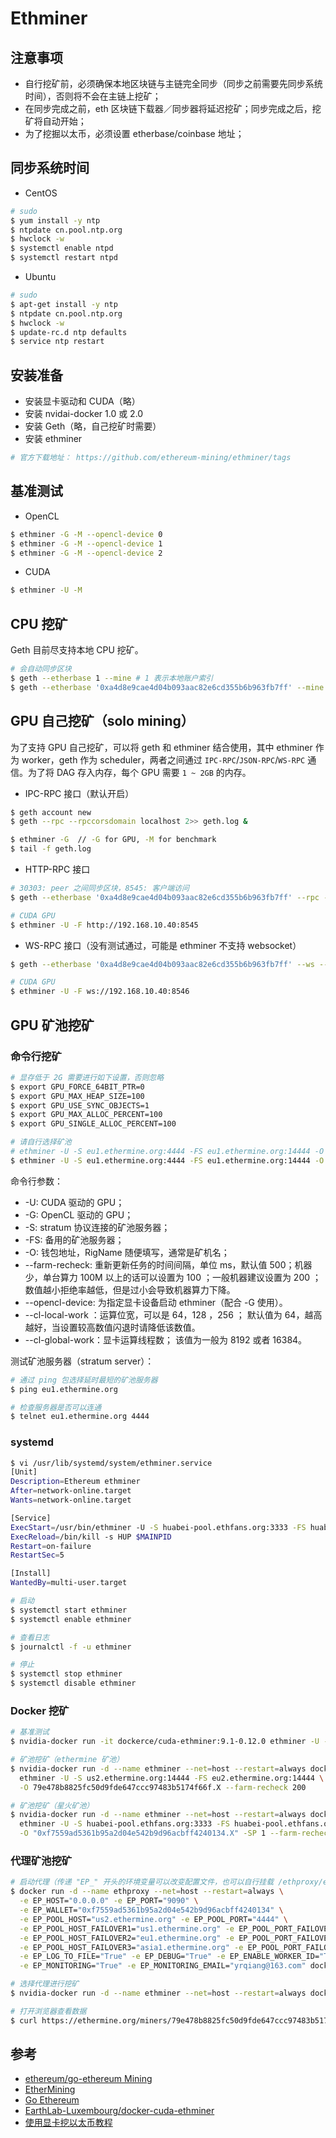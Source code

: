 # Ethminer

## 注意事项

* 自行挖矿前，必须确保本地区块链与主链完全同步（同步之前需要先同步系统时间），否则将不会在主链上挖矿；
* 在同步完成之前，eth 区块链下载器／同步器将延迟挖矿；同步完成之后，挖矿将自动开始；
* 为了挖掘以太币，必须设置 etherbase/coinbase 地址；

## 同步系统时间

* CentOS

```bash
# sudo
$ yum install -y ntp
$ ntpdate cn.pool.ntp.org
$ hwclock -w
$ systemctl enable ntpd
$ systemctl restart ntpd
```

* Ubuntu

```bash
# sudo
$ apt-get install -y ntp
$ ntpdate cn.pool.ntp.org
$ hwclock -w
$ update-rc.d ntp defaults
$ service ntp restart
```

## 安装准备

* 安装显卡驱动和 CUDA（略）
* 安装 nvidai-docker 1.0 或 2.0
* 安装 Geth（略，自己挖矿时需要）
* 安装 ethminer

```bash
# 官方下载地址： https://github.com/ethereum-mining/ethminer/tags
```

## 基准测试

* OpenCL

```bash
$ ethminer -G -M --opencl-device 0
$ ethminer -G -M --opencl-device 1
$ ethminer -G -M --opencl-device 2
```

* CUDA

```bash
$ ethminer -U -M
```

## CPU 挖矿

Geth 目前尽支持本地 CPU 挖矿。

```bash
# 会自动同步区块
$ geth --etherbase 1 --mine # 1 表示本地账户索引
$ geth --etherbase '0xa4d8e9cae4d04b093aac82e6cd355b6b963fb7ff' --mine
```

## GPU 自己挖矿（solo mining）

为了支持 GPU 自己挖矿，可以将 geth 和 ethminer 结合使用，其中 ethminer 作为 worker，geth 作为 scheduler，两者之间通过 `IPC-RPC`/`JSON-RPC`/`WS-RPC` 通信。为了将 DAG 存入内存，每个 GPU 需要 `1 ~ 2GB` 的内存。

* IPC-RPC 接口（默认开启）

```bash
$ geth account new
$ geth --rpc --rpccorsdomain localhost 2>> geth.log &

$ ethminer -G  // -G for GPU, -M for benchmark
$ tail -f geth.log
```

* HTTP-RPC 接口

```bash
# 30303: peer 之间同步区块，8545: 客户端访问
$ geth --etherbase '0xa4d8e9cae4d04b093aac82e6cd355b6b963fb7ff' --rpc --rpcaddr 0.0.0.0 --rpcport 8545 --rpccorsdomain localhost

# CUDA GPU
$ ethminer -U -F http://192.168.10.40:8545
```

* WS-RPC 接口（没有测试通过，可能是 ethminer 不支持 websocket）

```bash
$ geth --etherbase '0xa4d8e9cae4d04b093aac82e6cd355b6b963fb7ff' --ws --wsaddr 0.0.0.0 --wsport 8546 --wsorigins "*"

# CUDA GPU
$ ethminer -U -F ws://192.168.10.40:8546
```

## GPU 矿池挖矿

### 命令行挖矿

```bash
# 显存低于 2G 需要进行如下设置，否则忽略
$ export GPU_FORCE_64BIT_PTR=0
$ export GPU_MAX_HEAP_SIZE=100
$ export GPU_USE_SYNC_OBJECTS=1
$ export GPU_MAX_ALLOC_PERCENT=100
$ export GPU_SINGLE_ALLOC_PERCENT=100

# 请自行选择矿池
# ethminer -U -S eu1.ethermine.org:4444 -FS eu1.ethermine.org:14444 -O <Your_Ethereum_Address>.<RigName> --farm-recheck 200
$ ethminer -U -S eu1.ethermine.org:4444 -FS eu1.ethermine.org:14444 -O 79e478b8825fc50d9fde647ccc97483b5174f66f.X --farm-recheck 200
```

命令行参数：

  * -U: CUDA 驱动的 GPU；
  * -G: OpenCL 驱动的 GPU；
  * -S: stratum 协议连接的矿池服务器；
  * -FS: 备用的矿池服务器；
  * -O: 钱包地址，RigName 随便填写，通常是矿机名；
  * --farm-recheck: 重新更新任务的时间间隔，单位 ms，默认值 500；机器少，单台算力 100M 以上的话可以设置为 100 ；一般机器建议设置为 200 ；数值越小拒绝率越低，但是过小会导致机器算力下降。
  * --opencl-device: 为指定显卡设备启动 ethminer（配合 -G 使用）。
  * --cl-local-work ：运算位宽，可以是 64，128 ，256 ； 默认值为 64，越高越好，当设置较高数值闪退时请降低该数值。
  * --cl-global-work：显卡运算线程数； 该值为一般为 8192 或者 16384。

测试矿池服务器（stratum server）：

```bash
# 通过 ping 包选择延时最短的矿池服务器
$ ping eu1.ethermine.org

# 检查服务器是否可以连通
$ telnet eu1.ethermine.org 4444
```

### systemd

```bash
$ vi /usr/lib/systemd/system/ethminer.service
[Unit]
Description=Ethereum ethminer
After=network-online.target
Wants=network-online.target

[Service]
ExecStart=/usr/bin/ethminer -U -S huabei-pool.ethfans.org:3333 -FS huabei-pool.ethfans.org:13333 -O "0xf7559ad5361b95a2d04e542b9d96acbff4240134.X" -SP 1 --farm-recheck 200
ExecReload=/bin/kill -s HUP $MAINPID
Restart=on-failure
RestartSec=5

[Install]
WantedBy=multi-user.target
```

```bash
# 启动
$ systemctl start ethminer
$ systemctl enable ethminer

# 查看日志
$ journalctl -f -u ethminer

# 停止
$ systemctl stop ethminer
$ systemctl disable ethminer
```

### Docker 挖矿

```bash
# 基准测试
$ nvidia-docker run -it dockerce/cuda-ethminer:9.1-0.12.0 ethminer -U -M

# 矿池挖矿（ethermine 矿池）
$ nvidia-docker run -d --name ethminer --net=host --restart=always dockerce/cuda-ethminer:9.1-0.12.0 \
  ethminer -U -S us2.ethermine.org:14444 -FS eu2.ethermine.org:14444 \
  -O 79e478b8825fc50d9fde647ccc97483b5174f66f.X --farm-recheck 200

# 矿池挖矿（星火矿池）
$ nvidia-docker run -d --name ethminer --net=host --restart=always dockerce/cuda-ethminer:9.1-0.12.0 \
  ethminer -U -S huabei-pool.ethfans.org:3333 -FS huabei-pool.ethfans.org:13333 \
  -O "0xf7559ad5361b95a2d04e542b9d96acbff4240134.X" -SP 1 --farm-recheck 200
```

### 代理矿池挖矿

```bash
# 启动代理（传递 "EP_" 开头的环境变量可以改变配置文件，也可以自行挂载 /ethproxy/eth-proxy.conf）
$ docker run -d --name ethproxy --net=host --restart=always \
  -e EP_HOST="0.0.0.0" -e EP_PORT="9090" \
  -e EP_WALLET="0xf7559ad5361b95a2d04e542b9d96acbff4240134" \
  -e EP_POOL_HOST="us2.ethermine.org" -e EP_POOL_PORT="4444" \
  -e EP_POOL_HOST_FAILOVER1="us1.ethermine.org" -e EP_POOL_PORT_FAILOVER1="14444" \
  -e EP_POOL_HOST_FAILOVER2="eu1.ethermine.org" -e EP_POOL_PORT_FAILOVER2="14444" \
  -e EP_POOL_HOST_FAILOVER3="asia1.ethermine.org" -e EP_POOL_PORT_FAILOVER3="14444" \
  -e EP_LOG_TO_FILE="True" -e EP_DEBUG="True" -e EP_ENABLE_WORKER_ID="True" \
  -e EP_MONITORING="True" -e EP_MONITORING_EMAIL="yrqiang@163.com" dockerce/eth-proxy:0.0.5
```

```bash
# 选择代理进行挖矿
$ nvidia-docker run -d --name ethminer --net=host --restart=always dockerce/cuda-ethminer:9.0-0.12.0 ethminer -U -F http://192.168.10.51:9090/Y
```

```bash
# 打开浏览器查看数据
$ curl https://ethermine.org/miners/79e478b8825fc50d9fde647ccc97483b5174f66f
```

## 参考

* [ethereum/go-ethereum Mining](https://github.com/ethereum/go-ethereum/wiki/Mining)
* [EtherMining](https://www.reddit.com/r/EtherMining/)
* [Go Ethereum](https://github.com/ethereum/go-ethereum)
* [EarthLab-Luxembourg/docker-cuda-ethminer](https://github.com/EarthLab-Luxembourg/docker-cuda-ethminer)
* [使用显卡挖以太币教程](https://zhuanlan.zhihu.com/p/26246769)